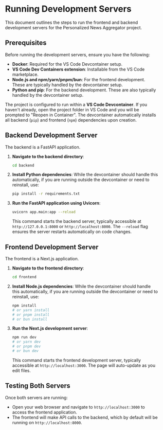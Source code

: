 # Running Development Servers

This document outlines the steps to run the frontend and backend development servers for the Personalized News Aggregator project.

## Prerequisites

Before running the development servers, ensure you have the following:

*   **Docker**: Required for the VS Code Devcontainer setup.
*   **VS Code Dev Containers extension**: Installable from the VS Code marketplace.
*   **Node.js and npm/yarn/pnpm/bun**: For the frontend development. These are typically handled by the devcontainer setup.
*   **Python and pip**: For the backend development. These are also typically handled by the devcontainer setup.

The project is configured to run within a **VS Code Devcontainer**. If you haven't already, open the project folder in VS Code and you will be prompted to "Reopen in Container". The devcontainer automatically installs all backend (`pip`) and frontend (`npm`) dependencies upon creation.

## Backend Development Server

The backend is a FastAPI application.

1.  **Navigate to the backend directory**:
    ```bash
    cd backend
    ```
2.  **Install Python dependencies**:
    While the devcontainer should handle this automatically, if you are running outside the devcontainer or need to reinstall, use:
    ```bash
    pip install -r requirements.txt
    ```
3.  **Run the FastAPI application using Uvicorn**:
    ```bash
    uvicorn app.main:app --reload
    ```
    This command starts the backend server, typically accessible at `http://127.0.0.1:8000` or `http://localhost:8000`. The `--reload` flag ensures the server restarts automatically on code changes.

## Frontend Development Server

The frontend is a Next.js application.

1.  **Navigate to the frontend directory**:
    ```bash
    cd frontend
    ```
2.  **Install Node.js dependencies**:
    While the devcontainer should handle this automatically, if you are running outside the devcontainer or need to reinstall, use:
    ```bash
    npm install
    # or yarn install
    # or pnpm install
    # or bun install
    ```
3.  **Run the Next.js development server**:
    ```bash
    npm run dev
    # or yarn dev
    # or pnpm dev
    # or bun dev
    ```
    This command starts the frontend development server, typically accessible at `http://localhost:3000`. The page will auto-update as you edit files.

## Testing Both Servers

Once both servers are running:

*   Open your web browser and navigate to `http://localhost:3000` to access the frontend application.
*   The frontend will make API calls to the backend, which by default will be running on `http://localhost:8000`.